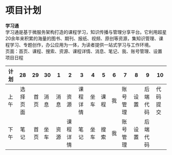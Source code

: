 <h1>项目计划</h1>
<b>学习通</b><br>
学习通是基于微服务架构打造的课程学习，知识传播与管理分享平台。它利用超星20余年来积累的海量的图书、期刊、报纸、视频、原创等资源，集知识管理、课程学习、专题创作，办公应用为一体，为读者提供一站式学习与工作环境。
<br>
页面：首页、课程、搜索、资源、课程详情、消息、笔记、我、账号管理、设置
<br>
项目日程

| 计划 | 28 | 29 | 30|1|2|3|4|5|6|7|8|9|10|
| - | :-: | -: | --|--|-|-|-|-|-|-|-|-|-|
| 上午 | 选择页面 | 首页 | 消息|消息|资源|课程详情|坐车|课程|我|账号管理|设置|后端代码|代码提交|
| 下午 | 笔记 | 首页 | 坐车|资源|课程详情|笔记|坐车|搜索|我|账号管理|设置|后端代码||

